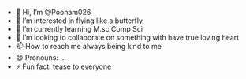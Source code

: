 - 👋 Hi, I’m @Poonam026
- 👀 I’m interested in flying like a butterfly
- 🌱 I’m currently learning M.sc Comp Sci
- 💞️ I’m looking to collaborate on something with have true loving heart
- 📫 How to reach me always being kind to me
- 😄 Pronouns: ...
- ⚡ Fun fact: tease to everyone

<!---
Poonam026/Poonam026 is a ✨ special ✨ repository because its `README.md` (this file) appears on your GitHub profile.
You can click the Preview link to take a look at your changes.
--->
